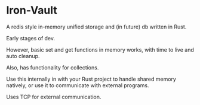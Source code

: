 # Iron-Vault
A redis style in-memory unified storage and (in future) db written in Rust.

Early stages of dev.

However, basic set and get functions in memory works, with time to live and auto cleanup.

Also, has functionality for collections.

Use this internally in with your Rust project to handle shared memory natively,
or use it to communicate with external programs.

Uses TCP for external communication.